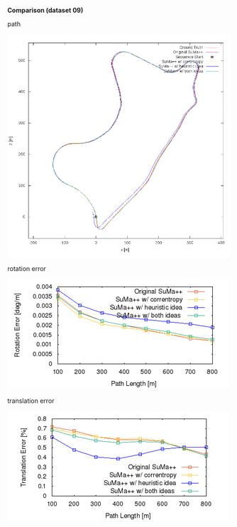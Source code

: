 **Comparison (dataset 09)**

path 

![path](https://github.com/anthonypan08/568_final_project/blob/jeremy/compare/09/09.png)


rotation error 

![rotation  error](https://github.com/anthonypan08/568_final_project/blob/jeremy/compare/09/avg_rl.png)


translation error 

![translation error](https://github.com/anthonypan08/568_final_project/blob/jeremy/compare/09/avg_tl.png)

